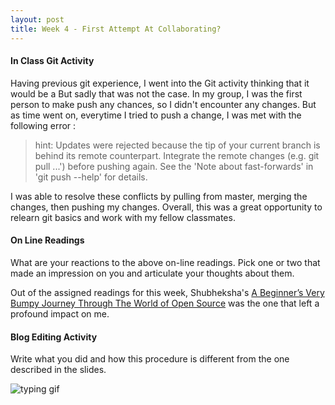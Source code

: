 ```yaml
---
layout: post
title: Week 4 - First Attempt At Collaborating?
---
```


#### In Class Git Activity 
Having previous git experience, I went into the Git activity thinking that it would be a 
But sadly that was not the case. In my group, I was the first person to make push any chances, so I didn't encounter any changes. But as time went on, everytime I tried to push a change, I was met with the following error :

> hint: Updates were rejected because the tip of your current branch is behind its remote counterpart. Integrate the remote changes (e.g. git pull ...') before pushing again. See the 'Note about fast-forwards' in 'git push --help' for details.

I was able to resolve these conflicts by pulling from master, merging the changes, then pushing my changes. Overall, this was a great opportunity to relearn git basics and work with my fellow classmates.

#### On Line Readings
What are your reactions to the above on-line readings. Pick one or two that made an impression on you and articulate your thoughts about them.

Out of the assigned readings for this week, Shubheksha's [A Beginner’s Very Bumpy Journey Through The World of Open Source] was the one that left a profound impact on me.

#### Blog Editing Activity
Write what you did and how this procedure is different from the one described in the slides.

![typing gif]

[typing gif]: https://data.whicdn.com/images/164025190/original.gif
[A Beginner’s Very Bumpy Journey Through The World of Open Source]:https://www.freecodecamp.org/news/a-beginners-very-bumpy-journey-through-the-world-of-open-source-4d108d540b39/
